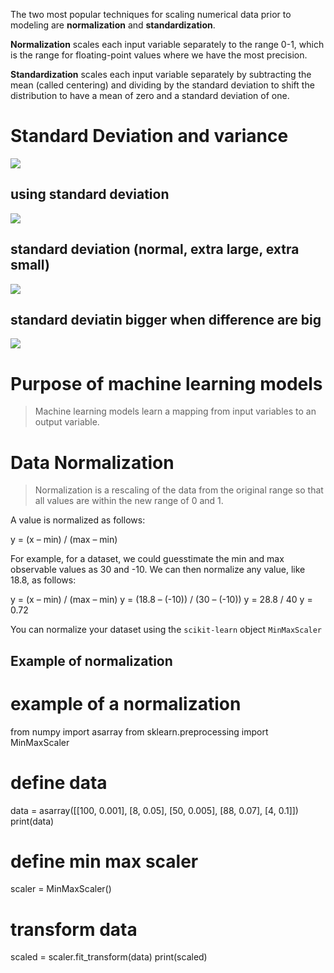 The two most popular techniques for scaling numerical data prior to modeling are **normalization** and **standardization**.

**Normalization** scales each input variable separately to the range 0-1, which is the range for floating-point values where we have the most precision.

**Standardization** scales each input variable separately by subtracting the mean (called centering) and dividing by the standard deviation to shift the distribution to have a mean of zero and a standard deviation of one.

# Standard Deviation and variance

![](https://i.imgur.com/zO0MQki.png)

## using standard deviation

![](https://i.imgur.com/dVxXrkI.png)

## standard deviation (normal, extra large, extra small)

![](https://i.imgur.com/3cfSC9b.png)

## standard deviatin bigger when difference are big

![](https://i.imgur.com/IfHYmM2.png)

# Purpose of machine learning models

> Machine learning models learn a mapping from input variables to an output variable.


# Data Normalization

> Normalization is a rescaling of the data from the original range so that all values are within the new range of 0 and 1.

A value is normalized as follows:

   y = (x – min) / (max – min)
   
For example, for a dataset, we could guesstimate the min and max observable values as 30 and -10. We can then normalize any value, like 18.8, as follows:

  y = (x – min) / (max – min)
  y = (18.8 – (-10)) / (30 – (-10))
  y = 28.8 / 40
  y = 0.72
  
You can normalize your dataset using the `scikit-learn` object `MinMaxScaler`


## Example of normalization

  # example of a normalization
  from numpy import asarray
  from sklearn.preprocessing import MinMaxScaler
  # define data
  data = asarray([[100, 0.001],
          [8, 0.05],
          [50, 0.005],
          [88, 0.07],
          [4, 0.1]])
  print(data)
  # define min max scaler
  scaler = MinMaxScaler()
  # transform data
  scaled = scaler.fit_transform(data)
  print(scaled)
